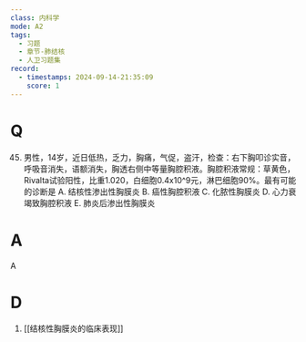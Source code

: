 ```yaml
---
class: 内科学
mode: A2
tags:
  - 习题
  - 章节-肺结核
  - 人卫习题集
record:
  - timestamps: 2024-09-14-21:35:09
    score: 1
---
```


# Q
45. 男性，14岁，近日低热，乏力，胸痛，气促，盗汗，检查：右下胸叩诊实音，呼吸音消失，语额消失，胸透右侧中等量胸腔积液。胸腔积液常规：草黄色，Rivalta试验阳性，比重1.020，白细胞0.4x10^9元，淋巴细胞90%。最有可能的诊断是
A. 结核性渗出性胸膜炎
B. 癌性胸腔积液
C. 化脓性胸膜炎
D. 心力衰竭致胸腔积液
E. 肺炎后渗出性胸膜炎
# A
A
# D
1. [[结核性胸膜炎的临床表现]]